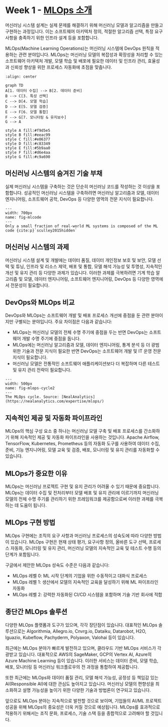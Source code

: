 # Week 1 - [MLOps 소개](https://lecture.entelecheia.ai/lectures/mlops/intro.html)

머신러닝 시스템 설계는 실제 문제를 해결하기 위해 머신러닝 모델과 알고리즘을 만들고 구현하는 과정입니다. 이는 소프트웨어 아키텍처 정의, 적절한 알고리즘 선택, 특정 요구사항을 충족하기 위한 인프라 설계 등을 포함합니다.

MLOps(Machine Learning Operations)는 머신러닝 시스템에 DevOps 원칙을 적용하는 관련 분야입니다. MLOps는 머신러닝 모델의 복잡성과 확장성을 처리할 수 있는 소프트웨어 아키텍처 개발, 모델 학습 및 배포에 필요한 데이터 및 인프라 관리, 효율성과 신뢰성 향상을 위한 프로세스 자동화에 초점을 맞춥니다.

```{mermaid}
:align: center

graph TD
A[1. 데이터 수집] --> B[2. 데이터 준비]
B --> C[3. 특성 선택]
C --> D[4. 모델 학습]
D --> E[5. 모델 검증]
E --> F[6. 모델 통합]
F --> G[7. 모니터링 & 유지보수]
G --> A

style A fill:#f9d5e5
style B fill:#eeac99
style C fill:#e06377
style D fill:#c83349
style E fill:#5b9aa0
style F fill:#d6e4aa
style G fill:#c9a690
```

## 머신러닝 시스템의 숨겨진 기술 부채

실제 머신러닝 시스템을 구축하는 것은 단순히 머신러닝 코드를 작성하는 것 이상을 포함합니다. 성공적인 머신러닝 시스템을 구축하려면 머신러닝 알고리즘과 모델, 데이터 엔지니어링, 소프트웨어 공학, DevOps 등 다양한 영역의 전문 지식이 필요합니다.

```{figure} figs/mlcode.png
---
width: 700px
name: fig-mlcode
---
Only a small fraction of real-world ML systems is composed of the ML code {cite:p}`sculley2015hidden`
```

## 머신러닝 시스템의 과제

머신러닝 시스템 설계 및 개발에는 데이터 품질, 데이터 개인정보 보호 및 보안, 모델 선택 및 튜닝, 인프라 및 리소스 제약, 배포 및 통합, 모델 해석 가능성 및 투명성, 지속적인 개선 및 유지 관리 등 다양한 과제가 있습니다. 이러한 과제를 극복하려면 기계 학습 알고리즘 및 모델, 데이터 엔지니어링, 소프트웨어 엔지니어링, DevOps 등 다양한 영역에서 전문성이 필요합니다.

## DevOps와 MLOps 비교

DevOps와 MLOps는 소프트웨어 개발 및 배포 프로세스 개선에 중점을 둔 관련 분야이지만 구별되는 분야입니다. 주요 차이점은 다음과 같습니다:

- MLOps는 머신러닝 모델의 전체 수명 주기에 중점을 두는 반면 DevOps는 소프트웨어 개발 수명 주기에 중점을 둡니다.
- MLOps에는 머신러닝 알고리즘과 모델, 데이터 엔지니어링, 통계 분석 등 더 광범위한 기술과 전문 지식이 필요한 반면 DevOps는 소프트웨어 개발 및 IT 운영 전문 지식이 필요합니다.
- 머신러닝 모델은 전통적인 소프트웨어 애플리케이션보다 더 복잡하며 다른 테스트 및 유지 관리 전략이 필요합니다.

```{figure} figs/mlops-cycle.jpg
---
width: 500px
name: fig-mlops-cycle2
---
The MLOps cycle. Source: [NealAnalytics](https://nealanalytics.com/expertise/mlops/)
```

## 지속적인 제공 및 자동화 파이프라인

MLOps의 핵심 구성 요소 중 하나는 머신러닝 모델 구축 및 배포 프로세스를 간소화하기 위해 지속적인 제공 및 자동화 파이프라인을 사용하는 것입니다. Apache Airflow, TensorFlow, Kubernetes, Prometheus 등의 자동화 도구를 사용하여 데이터 수집, 준비, 기능 엔지니어링, 모델 교육 및 검증, 배포, 모니터링 및 유지 관리를 자동화할 수 있습니다.

## MLOps가 중요한 이유

MLOps는 머신러닝 프로젝트 구현 및 유지 관리가 어려울 수 있기 때문에 중요합니다. MLOps는 데이터 수집 및 전처리부터 모델 배포 및 유지 관리에 이르기까지 머신러닝 모델의 전체 수명 주기를 관리하기 위한 프레임워크를 제공함으로써 이러한 과제를 극복하는 데 도움이 됩니다.

## MLOps 구현 방법

MLOps 구현에는 조직의 요구 사항과 머신러닝 프로세스의 성숙도에 따라 다양한 방법이 있습니다. MLOps 구현은 현재 상태 평가, 요구사항 정의, 올바른 도구 선택, 프로세스 자동화, 모니터링 및 유지 관리, 머신러닝 모델의 지속적인 교육 및 테스트 수행 등의 단계가 포함됩니다.

구글에서 제안한 MLOps 성숙도 수준은 다음과 같습니다:

- MLOps 레벨 0: ML 시작 단계의 기업을 위한 수동적이고 대화식 프로세스
- MLOps 레벨 1: 생산에서 모델의 지속적인 교육을 달성하기 위해 ML 파이프라인 자동화
- MLOps 레벨 2: 강력한 자동화된 CI/CD 시스템을 포함하며 기술 기반 회사에 적합

## 종단간 MLOps 솔루션

다양한 MLOps 플랫폼과 도구가 있으며, 각각 장단점이 있습니다. 대표적인 MLOps 솔루션으로는 Algorithmia, Allegro.io, Cnvrg.io, Dataiku, Datarobot, H2O, Iguazio, Kubeflow, Pachyderm, Polyaxon, Valohai 등이 있습니다.

최근에는 MLOps 분야가 빠르게 발전하고 있으며, 클라우드 기반 MLOps 서비스가 각광받고 있습니다. 대표적으로 AWS의 SageMaker, GCP의 Vertex AI, Azure의 Azure Machine Learning 등이 있습니다. 이러한 서비스는 데이터 준비, 모델 학습, 배포, 모니터링 등 머신러닝 워크플로우의 전 과정을 통합하여 제공합니다.

또한 최근에는 MLOps와 데이터 품질 관리, 모델 해석 가능성, 공정성 등 책임감 있는 AI(Responsible AI)에 대한 관심도 높아지고 있습니다. 머신러닝 모델의 편향성을 최소화하고 설명 가능성을 높이기 위한 다양한 기술과 방법론이 연구되고 있습니다.

앞으로도 MLOps 분야는 지속적으로 발전할 것으로 보이며, 기업들의 AI/ML 프로젝트 성공을 위해 MLOps의 중요성은 더욱 커질 것으로 예상됩니다. MLOps를 효과적으로 적용하기 위해서는 조직 문화, 프로세스, 기술 스택 등을 종합적으로 고려해야 할 것입니다.
